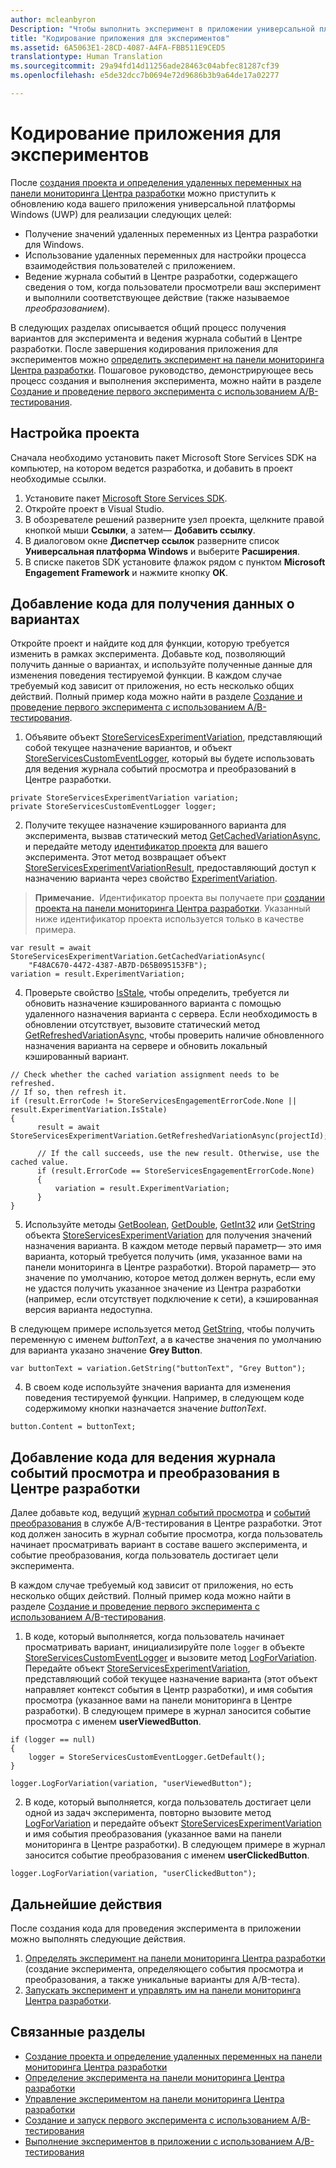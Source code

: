```yaml
---
author: mcleanbyron
Description: "Чтобы выполнить эксперимент в приложении универсальной платформы Windows (UWP) с использованием A/B-тестирования, необходимо создать код эксперимента в вашем приложении."
title: "Кодирование приложения для экспериментов"
ms.assetid: 6A5063E1-28CD-4087-A4FA-FBB511E9CED5
translationtype: Human Translation
ms.sourcegitcommit: 29a94fd14d11256ade28463c04abfec81287cf39
ms.openlocfilehash: e5de32dcc7b0694e72d9686b3b9a64de17a02277

---
```


# Кодирование приложения для экспериментов

После [создания проекта и определения удаленных переменных на панели мониторинга Центра разработки](create-a-project-and-define-remote-variables-in-the-dev-center-dashboard.md) можно приступить к обновлению кода вашего приложения универсальной платформы Windows (UWP) для реализации следующих целей:
* Получение значений удаленных переменных из Центра разработки для Windows.
* Использование удаленных переменных для настройки процесса взаимодействия пользователей с приложением.
* Ведение журнала событий в Центре разработки, содержащего сведения о том, когда пользователи просмотрели ваш эксперимент и выполнили соответствующее действие (также называемое *преобразованием*).

В следующих разделах описывается общий процесс получения вариантов для эксперимента и ведения журнала событий в Центре разработки. После завершения кодирования приложения для экспериментов можно [определить эксперимент на панели мониторинга Центра разработки](define-your-experiment-in-the-dev-center-dashboard.md). Пошаговое руководство, демонстрирующее весь процесс создания и выполнения эксперимента, можно найти в разделе [Создание и проведение первого эксперимента с использованием A/B-тестирования](create-and-run-your-first-experiment-with-a-b-testing.md).

## Настройка проекта

Сначала необходимо установить пакет Microsoft Store Services SDK на компьютер, на котором ведется разработка, и добавить в проект необходимые ссылки.

1. Установите пакет [Microsoft Store Services SDK](http://aka.ms/store-em-sdk).
2. Откройте проект в Visual Studio.
3. В обозревателе решений разверните узел проекта, щелкните правой кнопкой мыши **Ссылки**, а затем— **Добавить ссылку**.
3. В диалоговом окне **Диспетчер ссылок** разверните список **Универсальная платформа Windows** и выберите **Расширения**.
4. В списке пакетов SDK установите флажок рядом с пунктом **Microsoft Engagement Framework** и нажмите кнопку **ОК**.

## Добавление кода для получения данных о вариантах

Откройте проект и найдите код для функции, которую требуется изменить в рамках эксперимента. Добавьте код, позволяющий получить данные о вариантах, и используйте полученные данные для изменения поведения тестируемой функции. В каждом случае требуемый код зависит от приложения, но есть несколько общих действий. Полный пример кода можно найти в разделе [Создание и проведение первого эксперимента с использованием A/B-тестирования](create-and-run-your-first-experiment-with-a-b-testing.md).

1. Объявите объект [StoreServicesExperimentVariation](https://msdn.microsoft.com/library/windows/apps/microsoft.services.store.engagement.storeservicesexperimentvariation.aspx), представляющий собой текущее назначение вариантов, и объект [StoreServicesCustomEventLogger](https://msdn.microsoft.com/library/windows/apps/microsoft.services.store.engagement.storeservicescustomeventlogger.aspx), который вы будете использовать для ведения журнала событий просмотра и преобразований в Центре разработки.
```CSharp
private StoreServicesExperimentVariation variation;
private StoreServicesCustomEventLogger logger;
```

2. Получите текущее назначение кэшированного варианта для эксперимента, вызвав статический метод [GetCachedVariationAsync](https://msdn.microsoft.com/library/windows/apps/microsoft.services.store.engagement.storeservicesexperimentvariation.getcachedvariationasync.aspx), и передайте методу [идентификатор проекта](run-app-experiments-with-a-b-testing.md#terms) для вашего эксперимента. Этот метод возвращает объект [StoreServicesExperimentVariationResult](https://msdn.microsoft.com/library/windows/apps/microsoft.services.store.engagement.storeservicesexperimentvariationresult.aspx), предоставляющий доступ к назначению варианта через свойство [ExperimentVariation](https://msdn.microsoft.com/library/windows/apps/microsoft.services.store.engagement.storeservicesexperimentvariationresult.experimentvariation.aspx).
  >**Примечание.**&nbsp;&nbsp;Идентификатор проекта вы получаете при [создании проекта на панели мониторинга Центра разработки](create-a-project-and-define-remote-variables-in-the-dev-center-dashboard.md). Указанный ниже идентификатор проекта используется только в качестве примера.

  ```CSharp
var result = await StoreServicesExperimentVariation.GetCachedVariationAsync(
      "F48AC670-4472-4387-AB7D-D65B095153FB");
variation = result.ExperimentVariation;
```

4. Проверьте свойство [IsStale](https://msdn.microsoft.com/library/windows/apps/microsoft.services.store.engagement.storeservicesexperimentvariation.isstale.aspx), чтобы определить, требуется ли обновить назначение кэшированного варианта с помощью удаленного назначения варианта с сервера. Если необходимость в обновлении отсутствует, вызовите статический метод [GetRefreshedVariationAsync](https://msdn.microsoft.com/library/windows/apps/microsoft.services.store.engagement.storeservicesexperimentvariation.getrefreshedvariationasync.aspx), чтобы проверить наличие обновленного назначения варианта на сервере и обновить локальный кэшированный вариант.
```CSharp
// Check whether the cached variation assignment needs to be refreshed.
// If so, then refresh it.
if (result.ErrorCode != StoreServicesEngagementErrorCode.None || result.ExperimentVariation.IsStale)
{
      result = await StoreServicesExperimentVariation.GetRefreshedVariationAsync(projectId);

      // If the call succeeds, use the new result. Otherwise, use the cached value.
      if (result.ErrorCode == StoreServicesEngagementErrorCode.None)
      {
          variation = result.ExperimentVariation;
      }
}
```

5. Используйте методы [GetBoolean](https://msdn.microsoft.com/library/windows/apps/microsoft.services.store.engagement.storeservicesexperimentvariation.getboolean.aspx), [GetDouble](https://msdn.microsoft.com/library/windows/apps/microsoft.services.store.engagement.storeservicesexperimentvariation.getdouble.aspx), [GetInt32](https://msdn.microsoft.com/library/windows/apps/microsoft.services.store.engagement.storeservicesexperimentvariation.getint32.aspx) или [GetString](https://msdn.microsoft.com/library/windows/apps/microsoft.services.store.engagement.storeservicesexperimentvariation.getstring.aspx) объекта [StoreServicesExperimentVariation](https://msdn.microsoft.com/library/windows/apps/microsoft.services.store.engagement.storeservicesexperimentvariation.aspx) для получения значений назначения варианта. В каждом методе первый параметр— это имя варианта, который требуется получить (имя, указанное вами на панели мониторинга в Центре разработки). Второй параметр— это значение по умолчанию, которое метод должен вернуть, если ему не удастся получить указанное значение из Центра разработки (например, если отсутствует подключение к сети), а кэшированная версия варианта недоступна.

  В следующем примере используется метод [GetString](https://msdn.microsoft.com/library/windows/apps/microsoft.services.store.engagement.storeservicesexperimentvariation.getstring.aspx), чтобы получить переменную с именем *buttonText*, а в качестве значения по умолчанию для варианта указано значение **Grey Button**.
```CSharp
var buttonText = variation.GetString("buttonText", "Grey Button");
```
4. В своем коде используйте значения варианта для изменения поведения тестируемой функции. Например, в следующем коде содержимому кнопки назначается значение *buttonText*.
```CSharp
button.Content = buttonText;
```

## Добавление кода для ведения журнала событий просмотра и преобразования в Центре разработки

Далее добавьте код, ведущий [журнал событий просмотра](run-app-experiments-with-a-b-testing.md#terms) и [событий преобразования](run-app-experiments-with-a-b-testing.md#terms) в службе A/B-тестирования в Центре разработки. Этот код должен заносить в журнал событие просмотра, когда пользователь начинает просматривать вариант в составе вашего эксперимента, и событие преобразования, когда пользователь достигает цели эксперимента.

В каждом случае требуемый код зависит от приложения, но есть несколько общих действий. Полный пример кода можно найти в разделе [Создание и проведение первого эксперимента с использованием A/B-тестирования](create-and-run-your-first-experiment-with-a-b-testing.md).

1. В коде, который выполняется, когда пользователь начинает просматривать вариант, инициализируйте поле ```logger``` в объекте [StoreServicesCustomEventLogger](https://msdn.microsoft.com/library/windows/apps/microsoft.services.store.engagement.storeservicescustomeventlogger.aspx) и вызовите метод [LogForVariation](https://msdn.microsoft.com/library/windows/apps/microsoft.services.store.engagement.storeservicescustomeventlogger.logforvariation.aspx). Передайте объект [StoreServicesExperimentVariation](https://msdn.microsoft.com/library/windows/apps/microsoft.services.store.engagement.storeservicesexperimentvariation.aspx), представляющий собой текущее назначение варианта (этот объект направляет контекст события в Центр разработки), и имя события просмотра (указанное вами на панели мониторинга в Центре разработки). В следующем примере в журнал заносится событие просмотра с именем **userViewedButton**.

  ```CSharp
  if (logger == null)
  {
      logger = StoreServicesCustomEventLogger.GetDefault();
  }

  logger.LogForVariation(variation, "userViewedButton");
  ```

2. В коде, который выполняется, когда пользователь достигает цели одной из задач эксперимента, повторно вызовите метод [LogForVariation](https://msdn.microsoft.com/library/windows/apps/microsoft.services.store.engagement.storeservicescustomeventlogger.logforvariation.aspx) и передайте объект [StoreServicesExperimentVariation](https://msdn.microsoft.com/library/windows/apps/microsoft.services.store.engagement.storeservicesexperimentvariation.aspx) и имя события преобразования (указанное вами на панели мониторинга в Центре разработки). В следующем примере в журнал заносится событие преобразования с именем **userClickedButton**.
```CSharp
logger.LogForVariation(variation, "userClickedButton");
```

## Дальнейшие действия

После создания кода для проведения эксперимента в приложении можно выполнять следующие действия.
1. [Определять эксперимент на панели мониторинга Центра разработки](define-your-experiment-in-the-dev-center-dashboard.md) (создание эксперимента, определяющего события просмотра и преобразования, а также уникальные варианты для A/B-теста).
2. [Запускать эксперимент и управлять им на панели мониторинга Центра разработки](manage-your-experiment.md).


## Связанные разделы

* [Создание проекта и определение удаленных переменных на панели мониторинга Центра разработки](create-a-project-and-define-remote-variables-in-the-dev-center-dashboard.md)
* [Определение эксперимента на панели мониторинга Центра разработки](define-your-experiment-in-the-dev-center-dashboard.md)
* [Управление экспериментом на панели мониторинга Центра разработки](manage-your-experiment.md)
* [Создание и запуск первого эксперимента с использованием A/B-тестирования](create-and-run-your-first-experiment-with-a-b-testing.md)
* [Выполнение экспериментов в приложении с использованием A/B-тестирования](run-app-experiments-with-a-b-testing.md)



<!--HONumber=Sep16_HO1-->


